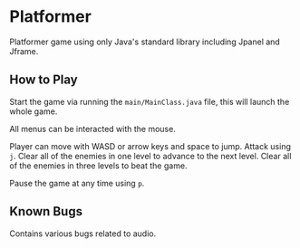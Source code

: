# Platformer
Platformer game using only Java's standard library including Jpanel and Jframe.

## How to Play
Start the game via running the `main/MainClass.java` file, this will launch the whole game.

All menus can be interacted with the mouse.

Player can move with WASD or arrow keys and space to jump. Attack using `j`. Clear all of the enemies in one level to advance to the next level. Clear all of the enemies in three levels to beat the game.

Pause the game at any time using `p`.

## Known Bugs
Contains various bugs related to audio.
